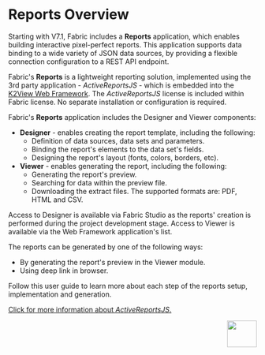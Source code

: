 # Reports Overview

Starting with V7.1, Fabric includes a **Reports** application, which enables building interactive pixel-perfect reports. This application supports data binding to a wide variety of JSON data sources, by providing a flexible connection configuration to a REST API endpoint.

Fabric's **Reports** is a lightweight reporting solution, implemented using the 3rd party application - *ActiveReportsJS* - which is embedded into the [K2View Web Framework](/articles/30_web_framework/01_web_framework_overview.md). The *ActiveReportsJS* license is included within Fabric license. No separate installation or configuration is required. 

Fabric's **Reports** application includes the Designer and Viewer components:

* **Designer** - enables creating the report template, including the following: 
  - Definition of data sources, data sets and parameters.
  - Binding the report's elements to the data set's fields.
  - Designing the report's layout (fonts, colors, borders, etc). 
* **Viewer** - enables generating the report, including the following:
  - Generating the report's preview. 
  - Searching for data within the preview file.
  - Downloading the extract files. The supported formats are: PDF, HTML and CSV.

Access to Designer is available via Fabric Studio as the reports' creation is performed during the project development stage. Access to Viewer is available via the Web Framework application's list.

The reports can be generated by one of the following ways: 

* By generating the report's preview in the Viewer module.
* Using deep link in browser.

Follow this user guide to learn more about each step of the reports setup, implementation and generation.

[Click for more information about *ActiveReportsJS*.](https://www.grapecity.com/activereportsjs/docs/GettingStarted/Introduction)



[<img align="right" width="60" height="54" src="/articles/images/Next.png">](02_create_new_report.md) 
